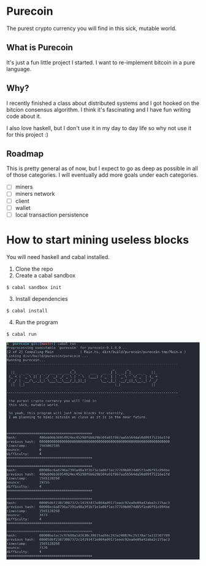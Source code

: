 # Purecoin
The purest crypto currency you will find in this sick, mutable world.

## What is Purecoin
It's just a fun little project I started. I want to re-implement bitcoin in a pure language.

## Why?
I recently finished a class about distributed systems and I got hooked on the bitcion consensus
algorithm. I think it's fascinating and I have fun writing code about it.

I also love haskell, but I don't use it in my day to day life so why not use it for this project :)

## Roadmap
This is pretty general as of now, but I expect to go as deep as possible in all of those categories.
I will eventually add more goals under each categories.

- [ ] miners
- [ ] miners network
- [ ] client
- [ ] wallet
- [ ] local transaction persistence

# How to start mining useless blocks
You will need haskell and cabal installed.

1. Clone the repo
2. Create a cabal sandbox
```
$ cabal sandbox init
```
3. Install dependencies
```
$ cabal install
```
4. Run the program
```
$ cabal run
```
![](doc/purecoin.png)
